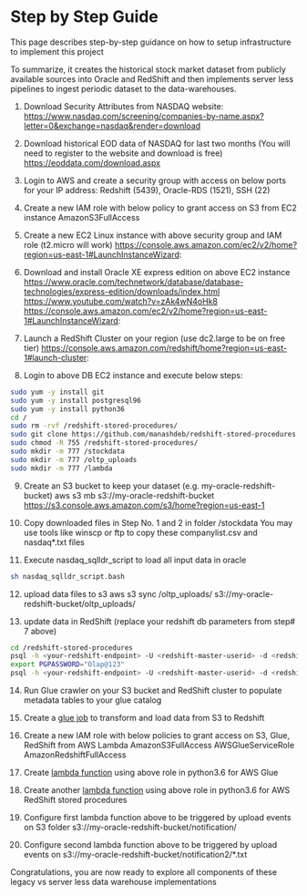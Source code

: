 # Step by Step Guide

This page describes step-by-step guidance on how to setup infrastructure to implement this project

To summarize, it creates the historical stock market dataset from publicly available sources into Oracle and RedShift and then implements server less pipelines to ingest periodic dataset to the data-warehouses.

1.  Download Security Attributes from NASDAQ website:
https://www.nasdaq.com/screening/companies-by-name.aspx?letter=0&exchange=nasdaq&render=download

2.  Download historical EOD data of NASDAQ for last two months (You will need to register to the website and download is free)
https://eoddata.com/download.aspx

3.  Login to AWS and create a security group with access on below ports for your IP address:
Redshift (5439), Oracle-RDS	(1521), SSH	(22)

4.  Create a new IAM role with below policy to grant access on S3 from EC2 instance
AmazonS3FullAccess

5.  Create a new EC2 Linux instance with above security group and IAM role (t2.micro will work) 
https://console.aws.amazon.com/ec2/v2/home?region=us-east-1#LaunchInstanceWizard:

6.  Download and install Oracle XE express edition on above EC2 instance
https://www.oracle.com/technetwork/database/database-technologies/express-edition/downloads/index.html
https://www.youtube.com/watch?v=zAk4wN4oHk8
https://console.aws.amazon.com/ec2/v2/home?region=us-east-1#LaunchInstanceWizard:

7.  Launch a RedShift Cluster on your region (use dc2.large to be on free tier)
https://console.aws.amazon.com/redshift/home?region=us-east-1#launch-cluster:

8.  Login to above DB EC2 instance and execute below steps:
```bash
sudo yum -y install git
sudo yum -y install postgresql96
sudo yum -y install python36
cd /
sudo rm -rvf /redshift-stored-procedures/
sudo git clone https://github.com/manashdeb/redshift-stored-procedures.git
sudo chmod -R 755 /redshift-stored-procedures/
sudo mkdir -m 777 /stockdata
sudo mkdir -m 777 /oltp_uploads
sudo mkdir -m 777 /lambda
```

9.  Create an S3 bucket to keep your dataset (e.g. my-oracle-redshift-bucket)
aws s3 mb s3://my-oracle-redshift-bucket
https://s3.console.aws.amazon.com/s3/home?region=us-east-1

10. Copy downloaded files in Step No. 1 and 2 in folder /stockdata
You may use tools like winscp or ftp to copy these companylist.csv and nasdaq*.txt files

11. Execute nasdaq_sqlldr_script to load all input data in oracle
```bash
sh nasdaq_sqlldr_script.bash
```

12. upload data files to s3
aws s3 sync /oltp_uploads/ s3://my-oracle-redshift-bucket/oltp_uploads/

13. update data in RedShift (replace your redshift db parameters from step# 7 above)
```bash
cd /redshift-stored-procedures
psql -h <your-redshift-endpoint> -U <redshift-master-userid> -d <redshift-databasename> -p 5439 -f redshift_admin_setup.sql
export PGPASSWORD="Olap@123"
psql -h <your-redshift-endpoint> -U <redshift-master-userid> -d <redshift-databasename> -p 5439 -f redshift_user_setup.sql -w
```

14. Run Glue crawler on your S3 bucket and RedShift cluster to populate metadata tables to your glue catalog

15. Create a [glue job](../aws-glue/glue-etl-job.py) to transform and load data from S3 to Redshift

16.  Create a new IAM role with below policies to grant access on S3, Glue, RedShift from AWS Lambda
AmazonS3FullAccess
AWSGlueServiceRole
AmazonRedshiftFullAccess

17. Create [lambda function](../aws-glue/lambda_handler_glue.py) using above role in python3.6 for AWS Glue

18. Create another [lambda function](../redshift-proc/lambda_handler_redshift.py) using above role in python3.6 for AWS RedShift stored procedures

19. Configure first lambda function above to be triggered by upload events on S3 folder s3://my-oracle-redshift-bucket/notification/

20. Configure second lambda function above to be triggered by upload events on s3://my-oracle-redshift-bucket/notification2/*.txt


Congratulations, you are now ready to explore all components of these legacy vs server less data warehouse implementations

